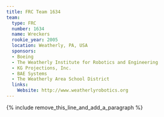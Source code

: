 ```yaml
---
title: FRC Team 1634
team:
  type: FRC
  number: 1634
  name: Wreckers
  rookie_year: 2005
  location: Weatherly, PA, USA
  sponsors:
  - Boeing
  - The Weatherly Institute for Robotics and Engineering
  - KG Projections, Inc.
  - BAE Systems
  - The Weatherly Area School District
  links:
    Website: http://www.weatherlyrobotics.org
---
```


{% include remove_this_line_and_add_a_paragraph %}